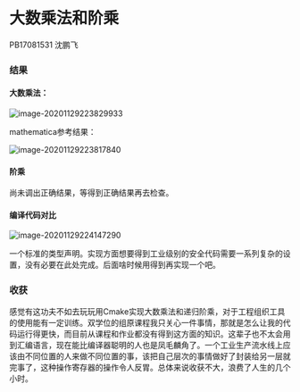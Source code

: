 # 大数乘法和阶乘

PB17081531 沈鹏飞

### 结果

#### 大数乘法：

![image-20201129223829933](C:\Users\Jerry\AppData\Roaming\Typora\typora-user-images\image-20201129223829933.png)

mathematica参考结果：

![image-20201129223817840](C:\Users\Jerry\AppData\Roaming\Typora\typora-user-images\image-20201129223817840.png)

#### 阶乘

尚未调出正确结果，等得到正确结果再去检查。

#### 编译代码对比

![image-20201129224147290](C:\Users\Jerry\AppData\Roaming\Typora\typora-user-images\image-20201129224147290.png)

一个标准的类型声明。实现方面想要得到工业级别的安全代码需要一系列复杂的设置，没有必要在此处完成。后面啥时候用得到再实现一个吧。

### 收获

感觉有这功夫不如去玩玩用Cmake实现大数乘法和递归阶乘，对于工程组织工具的使用能有一定训练。双学位的组原课程我只关心一件事情，那就是怎么让我的代码运行得更快，而目前从课程和作业都没有得到这方面的知识。这辈子也不太会用到汇编语言，现在能比编译器聪明的人也是凤毛麟角了。一个工业生产流水线上应该由不同位置的人来做不同位置的事，该把自己层次的事情做好了封装给另一层就完事了，这种操作寄存器的操作令人反胃。总体来说收获不大，浪费了人生的几个小时。